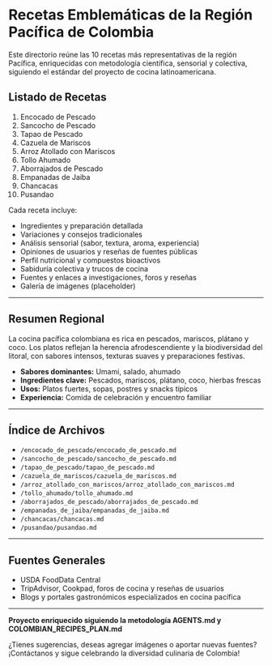 # Recetas Emblemáticas de la Región Pacífica de Colombia

Este directorio reúne las 10 recetas más representativas de la región Pacífica, enriquecidas con metodología científica, sensorial y colectiva, siguiendo el estándar del proyecto de cocina latinoamericana.

## Listado de Recetas

1. Encocado de Pescado
2. Sancocho de Pescado
3. Tapao de Pescado
4. Cazuela de Mariscos
5. Arroz Atollado con Mariscos
6. Tollo Ahumado
7. Aborrajados de Pescado
8. Empanadas de Jaiba
9. Chancacas
10. Pusandao

Cada receta incluye:
- Ingredientes y preparación detallada
- Variaciones y consejos tradicionales
- Análisis sensorial (sabor, textura, aroma, experiencia)
- Opiniones de usuarios y reseñas de fuentes públicas
- Perfil nutricional y compuestos bioactivos
- Sabiduría colectiva y trucos de cocina
- Fuentes y enlaces a investigaciones, foros y reseñas
- Galería de imágenes (placeholder)

---

## Resumen Regional

La cocina pacífica colombiana es rica en pescados, mariscos, plátano y coco. Los platos reflejan la herencia afrodescendiente y la biodiversidad del litoral, con sabores intensos, texturas suaves y preparaciones festivas.

- **Sabores dominantes:** Umami, salado, ahumado
- **Ingredientes clave:** Pescados, mariscos, plátano, coco, hierbas frescas
- **Usos:** Platos fuertes, sopas, postres y snacks típicos
- **Experiencia:** Comida de celebración y encuentro familiar

---

## Índice de Archivos

- `/encocado_de_pescado/encocado_de_pescado.md`
- `/sancocho_de_pescado/sancocho_de_pescado.md`
- `/tapao_de_pescado/tapao_de_pescado.md`
- `/cazuela_de_mariscos/cazuela_de_mariscos.md`
- `/arroz_atollado_con_mariscos/arroz_atollado_con_mariscos.md`
- `/tollo_ahumado/tollo_ahumado.md`
- `/aborrajados_de_pescado/aborrajados_de_pescado.md`
- `/empanadas_de_jaiba/empanadas_de_jaiba.md`
- `/chancacas/chancacas.md`
- `/pusandao/pusandao.md`

---

## Fuentes Generales

- USDA FoodData Central
- TripAdvisor, Cookpad, foros de cocina y reseñas de usuarios
- Blogs y portales gastronómicos especializados en cocina pacífica

---

**Proyecto enriquecido siguiendo la metodología AGENTS.md y COLOMBIAN_RECIPES_PLAN.md**

¿Tienes sugerencias, deseas agregar imágenes o aportar nuevas fuentes? ¡Contáctanos y sigue celebrando la diversidad culinaria de Colombia!
